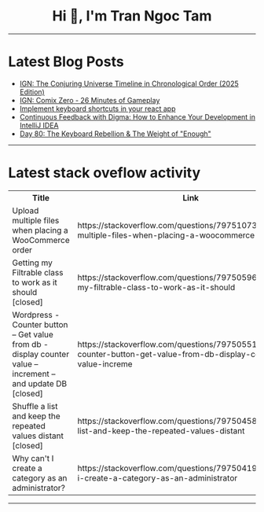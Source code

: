 <h1 align="center">Hi 👋, I'm Tran Ngoc Tam</h1>

---

# Latest Blog Posts 
<!-- BLOG-POST-LIST:START -->
- [IGN: The Conjuring Universe Timeline in Chronological Order &lpar;2025 Edition&rpar;](https://dev.to/gg_news/ign-the-conjuring-universe-timeline-in-chronological-order-2025-edition-1adn)
- [IGN: Comix Zero - 26 Minutes of Gameplay](https://dev.to/gg_news/ign-comix-zero-26-minutes-of-gameplay-4b97)
- [Implement keyboard shortcuts in your react app](https://dev.to/lalitkhu/implement-keyboard-shortcuts-in-your-react-app-475c)
- [Continuous Feedback with Digma: How to Enhance Your Development in IntelliJ IDEA](https://dev.to/janmejay_swain/continuous-feedback-with-digma-how-to-enhance-your-development-in-intellij-idea-17gn)
- [Day 80: The Keyboard Rebellion &amp; The Weight of &quot;Enough&quot;](https://dev.to/casperday11/day-80-the-keyboard-rebellion-the-weight-of-enough-4ccm)
<!-- BLOG-POST-LIST:END -->

---

# Latest stack oveflow activity
<table>
  <tr><th>Title</th><th>Link</th></tr>
  <!-- STACKOVERFLOW:START --><tr><td>Upload multiple files when placing a WooCommerce order</td><td>https://stackoverflow.com/questions/79751073/upload-multiple-files-when-placing-a-woocommerce-order</td></tr><tr><td>Getting my Filtrable class to work as it should [closed]</td><td>https://stackoverflow.com/questions/79750596/getting-my-filtrable-class-to-work-as-it-should</td></tr><tr><td>Wordpress - Counter button – Get value from db - display counter value – increment – and update DB [closed]</td><td>https://stackoverflow.com/questions/79750551/wordpress-counter-button-get-value-from-db-display-counter-value-increme</td></tr><tr><td>Shuffle a list and keep the repeated values distant [closed]</td><td>https://stackoverflow.com/questions/79750458/shuffle-a-list-and-keep-the-repeated-values-distant</td></tr><tr><td>Why can&#39;t I create a category as an administrator?</td><td>https://stackoverflow.com/questions/79750419/why-cant-i-create-a-category-as-an-administrator</td></tr><!-- STACKOVERFLOW:END -->
</table>

---


